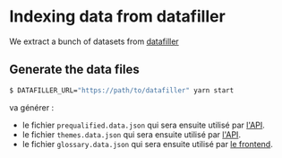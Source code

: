 # Indexing data from datafiller

We extract a bunch of datasets from [datafiller](https://datafiller.num.social.gouv.fr)

## Generate the data files

```sh
$ DATAFILLER_URL="https://path/to/datafiller" yarn start
```

va générer :

  - le fichier `prequalified.data.json` qui sera ensuite utilisé par [l'API](../../../code-du-travail-api/routes/search/search.prequalified.js).
  - le fichier `themes.data.json` qui sera ensuite utilisé par [l'API](../../../code-du-travail-api/routes/themes/index.js).
  - le fichier `glossary.data.json` qui sera ensuite utilisé par [le frontend](../../../code-du-travail-frontend).
